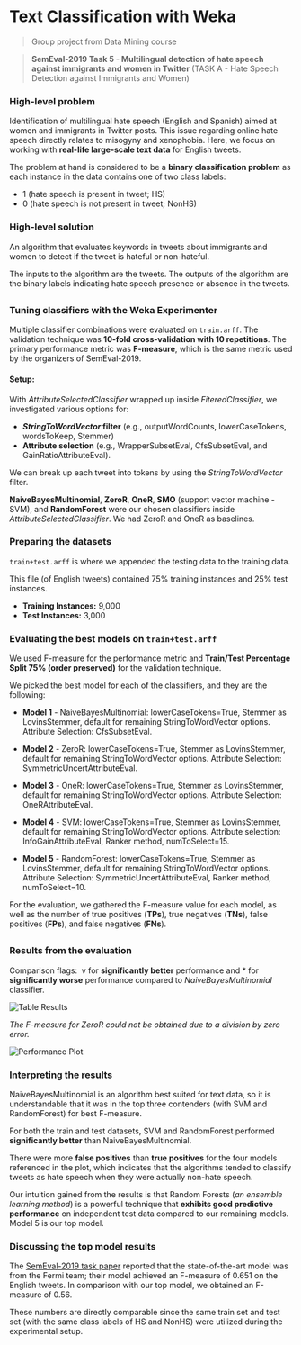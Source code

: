 # Text Classification with Weka
> Group project from Data Mining course

> **SemEval-2019 Task 5 - Multilingual detection of hate speech against immigrants and women in Twitter** 
> (TASK A - Hate Speech Detection against Immigrants and Women)


### High-level problem
Identification of multilingual hate speech (English and Spanish) aimed at women and immigrants in Twitter posts. This issue regarding online hate speech directly relates to misogyny and xenophobia. Here, we focus on working with **real-life large-scale text data** for English tweets.

The problem at hand is considered to be a **binary classification problem** as each instance in the data contains one of two class labels: 
- 1 (hate speech is present in tweet; HS) 
- 0 (hate speech is not present in tweet; NonHS)


### High-level solution
An algorithm that evaluates keywords in tweets about immigrants and women to detect if the tweet is hateful or non-hateful. 

The inputs to the algorithm are the tweets. The outputs of the algorithm are the binary labels indicating hate speech presence or absence in the tweets.

##

### Tuning classifiers with the Weka Experimenter

Multiple classifier combinations were evaluated on `train.arff`. The validation technique was **10-fold cross-validation with 10 repetitions**. The primary performance metric was **F-measure**, which is the same metric used by the organizers of SemEval-2019.

#### Setup: 
With *AttributeSelectedClassifier* wrapped up inside *FiteredClassifier*, we investigated various options for: 
- ***StringToWordVector* filter** (e.g., outputWordCounts, lowerCaseTokens, wordsToKeep, Stemmer)
- **Attribute selection** (e.g., WrapperSubsetEval, CfsSubsetEval, and GainRatioAttributeEval).

We can break up each tweet into tokens by using the *StringToWordVector* filter.

**NaiveBayesMultinomial**, **ZeroR**, **OneR**, **SMO** (support vector machine - SVM), and **RandomForest** were our chosen classifiers inside *AttributeSelectedClassifier*. We had ZeroR and OneR as baselines.


### Preparing the datasets
`train+test.arff` is where we appended the testing data to the training data.

This file (of English tweets) contained 75% training instances and 25% test instances.
- **Training Instances:** 9,000
- **Test Instances:** 3,000


### Evaluating the best models on `train+test.arff`

We used F-measure for the performance metric and **Train/Test Percentage Split 75% (order preserved)** for the validation technique.

We picked the best model for each of the classifiers, and they are the following:

- **Model 1** - NaiveBayesMultinomial: lowerCaseTokens=True, Stemmer as LovinsStemmer, default for remaining StringToWordVector options. Attribute Selection: CfsSubsetEval.

- **Model 2** - ZeroR: lowerCaseTokens=True, Stemmer as LovinsStemmer, default for remaining StringToWordVector options. Attribute Selection: SymmetricUncertAttributeEval.

- **Model 3** - OneR: lowerCaseTokens=True, Stemmer as LovinsStemmer, default for remaining StringToWordVector options. Attribute Selection: OneRAttributeEval.

- **Model 4** - SVM: lowerCaseTokens=True, Stemmer as LovinsStemmer, default for remaining StringToWordVector options. Attribute selection: InfoGainAttributeEval, Ranker method, numToSelect=15.

- **Model 5** - RandomForest: lowerCaseTokens=True, Stemmer as LovinsStemmer, default for remaining StringToWordVector options. Attribute Selection: SymmetricUncertAttributeEval, Ranker method, numToSelect=10. 

For the evaluation, we gathered the F-measure value for each model, as well as the number of true positives (**TPs**), true negatives (**TNs**), false positives (**FPs**), and false negatives (**FNs**).

##

### Results from the evaluation
Comparison flags: &nbsp;v for **significantly better** performance and * for **significantly worse** performance compared to *NaiveBayesMultinomial* classifier.

![Table Results](https://user-images.githubusercontent.com/96803412/148715103-ba924ceb-1943-4bb2-8fd0-3024c8d35b93.png)

*The F-measure for ZeroR could not be obtained due to a division by zero error.*

![Performance Plot](https://user-images.githubusercontent.com/96803412/148705423-b63169e0-a14e-4d7d-8d4f-0ee2e80c55b6.png)

### Interpreting the results
NaiveBayesMultinomial is an algorithm best suited for text data, so it is understandable that it was in the top three contenders (with SVM and RandomForest) for best F-measure. 

For both the train and test datasets, SVM and RandomForest performed **significantly better** than NaiveBayesMultinomial.

There were more **false positives** than **true positives** for the four models referenced in the plot, which indicates that the algorithms tended to classify tweets as hate speech when they were actually non-hate speech.

Our intuition gained from the results is that Random Forests (*an ensemble learning method*) is a powerful technique that **exhibits good predictive performance** on independent test data compared to our remaining models. Model 5 is our top model.


### Discussing the top model results

The [SemEval-2019 task paper](https://aclanthology.org/S19-2007/) reported that the state-of-the-art model was from the Fermi team; their model achieved an F-measure of 0.651 on the English tweets. In comparison with our top model, we obtained an F-measure of 0.56.

These numbers are directly comparable since the same train set and test set (with the same class labels of HS and NonHS) were utilized during the experimental setup.
